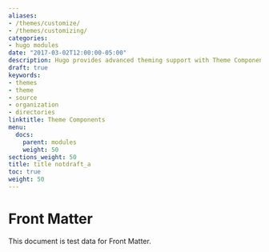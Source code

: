 ```yaml
---
aliases:
- /themes/customize/
- /themes/customizing/
categories:
- hugo modules
date: "2017-03-02T12:00:00-05:00"
description: Hugo provides advanced theming support with Theme Components.
draft: true
keywords:
- themes
- theme
- source
- organization
- directories
linktitle: Theme Components
menu:
  docs:
    parent: modules
    weight: 50
sections_weight: 50
title: title notdraft_a
toc: true
weight: 50
---
```


# Front Matter

This document is test data for Front Matter.
